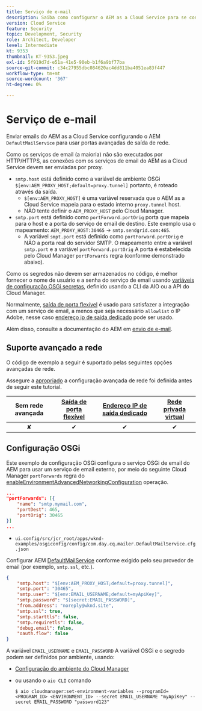 ```yaml
---
title: Serviço de e-mail
description: Saiba como configurar o AEM as a Cloud Service para se conectar a um serviço de email usando portas de saída.
version: Cloud Service
feature: Security
topic: Development, Security
role: Architect, Developer
level: Intermediate
kt: 9353
thumbnail: KT-9353.jpeg
exl-id: 5f919d7d-e51a-41e5-90eb-b1f6a9bf77ba
source-git-commit: c34c27955dbc084620ac4dd811ba4051ea83f447
workflow-type: tm+mt
source-wordcount: '367'
ht-degree: 0%

---
```


# Serviço de e-mail

Enviar emails do AEM as a Cloud Service configurando o AEM `DefaultMailService` para usar portas avançadas de saída de rede.

Como os serviços de email (a maioria) não são executados por HTTP/HTTPS, as conexões com os serviços de email do AEM as a Cloud Service devem ser enviadas por proxy.

+ `smtp.host` está definido como a variável de ambiente OSGi `$[env:AEM_PROXY_HOST;default=proxy.tunnel]` portanto, é roteado através da saída.
   + `$[env:AEM_PROXY_HOST]` é uma variável reservada que o AEM as a Cloud Service mapeia para o estado interno `proxy.tunnel` host.
   + NÃO tente definir o `AEM_PROXY_HOST` pelo Cloud Manager.
+ `smtp.port` está definido como `portForward.portOrig` porta que mapeia para o host e a porta do serviço de email de destino. Este exemplo usa o mapeamento: `AEM_PROXY_HOST:30465` → `smtp.sendgrid.com:465`.
   + A variável `smpt.port` está definido como `portForward.portOrig` e NÃO a porta real do servidor SMTP. O mapeamento entre a variável `smtp.port` e a variável `portForward.portOrig` A porta é estabelecida pelo Cloud Manager `portForwards` regra (conforme demonstrado abaixo).

Como os segredos não devem ser armazenados no código, é melhor fornecer o nome de usuário e a senha do serviço de email usando [variáveis de configuração OSGi secretas](https://experienceleague.adobe.com/docs/experience-manager-cloud-service/implementing/deploying/configuring-osgi.html#secret-configuration-values), definido usando a CLI da AIO ou a API do Cloud Manager.

Normalmente, [saída de porta flexível](../flexible-port-egress.md) é usado para satisfazer a integração com um serviço de email, a menos que seja necessário `allowlist` o IP Adobe, nesse caso [endereço ip de saída dedicado](../dedicated-egress-ip-address.md) pode ser usado.

Além disso, consulte a documentação do AEM em [envio de e-mail](https://experienceleague.adobe.com/docs/experience-manager-cloud-service/content/implementing/developing/development-guidelines.html#sending-email).

## Suporte avançado a rede

O código de exemplo a seguir é suportado pelas seguintes opções avançadas de rede.

Assegure a [apropriado](../advanced-networking.md#advanced-networking) a configuração avançada de rede foi definida antes de seguir este tutorial.

| Sem rede avançada | [Saída de porta flexível](../flexible-port-egress.md) | [Endereço IP de saída dedicado](../dedicated-egress-ip-address.md) | [Rede privada virtual](../vpn.md) |
|:-----:|:-----:|:------:|:---------:|
| ✘ | ✔ | ✔ | ✔ |

## Configuração OSGi

Este exemplo de configuração OSGi configura o serviço OSGi de email do AEM para usar um serviço de email externo, por meio do seguinte Cloud Manager `portForwards` regra do [enableEnvironmentAdvancedNetworkingConfiguration](https://www.adobe.io/experience-cloud/cloud-manager/reference/api/#operation/enableEnvironmentAdvancedNetworkingConfiguration) operação.

```json
...
"portForwards": [{
    "name": "smtp.mymail.com",
    "portDest": 465,
    "portOrig": 30465
}]
...
```

+ `ui.config/src/jcr_root/apps/wknd-examples/osgiconfig/config/com.day.cq.mailer.DefaultMailService.cfg.json`

Configurar AEM [DefaultMailService](https://experienceleague.adobe.com/docs/experience-manager-cloud-service/content/implementing/developing/development-guidelines.html#sending-email) conforme exigido pelo seu provedor de email (por exemplo, `smtp.ssl`, etc.).

```json
{
    "smtp.host": "$[env:AEM_PROXY_HOST;default=proxy.tunnel]",
    "smtp.port": "30465",
    "smtp.user": "$[env:EMAIL_USERNAME;default=myApiKey]",
    "smtp.password": "$[secret:EMAIL_PASSWORD]",
    "from.address": "noreply@wknd.site",
    "smtp.ssl": true,
    "smtp.starttls": false, 
    "smtp.requiretls": false,
    "debug.email": false,
    "oauth.flow": false
}
```

A variável `EMAIL_USERNAME` e `EMAIL_PASSWORD` A variável OSGi e o segredo podem ser definidos por ambiente, usando:

+ [Configuração do ambiente do Cloud Manager](https://experienceleague.adobe.com/docs/experience-manager-cloud-service/content/implementing/using-cloud-manager/environment-variables.html)
+ ou usando o `aio CLI` comando

   ```shell
   $ aio cloudmanager:set-environment-variables --programId=<PROGRAM_ID> <ENVIRONMENT_ID> --secret EMAIL_USERNAME "myApiKey" --secret EMAIL_PASSWORD "password123"
   ```
